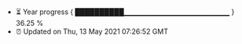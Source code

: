 - ⏳ Year progress { ██████████▁▁▁▁▁▁▁▁▁▁▁▁▁▁▁▁▁▁▁▁ } 36.25 %
- ⏰ Updated on Thu, 13 May 2021 07:26:52 GMT

